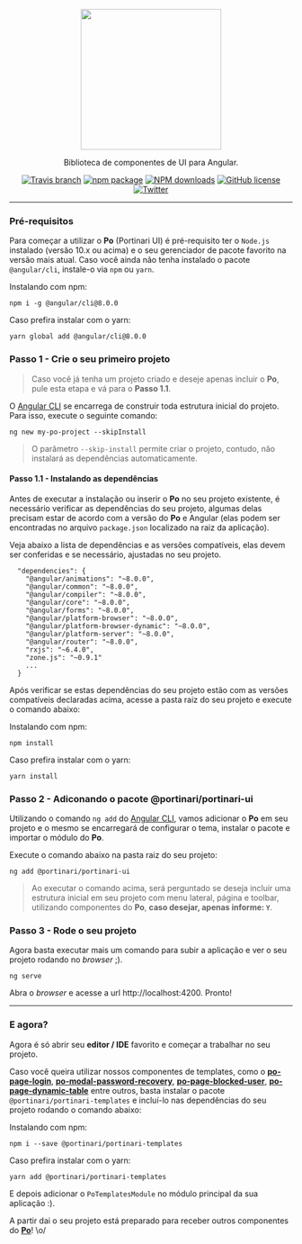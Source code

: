 <p align="center">
  <a href="https://portinari.io">
    <img width="250" src="./logo.jpg">
  </a>
</p>

<div align="center">

Biblioteca de componentes de UI para Angular.

[![Travis branch](https://img.shields.io/travis/com/portinariui/portinari-angular/master?style=flat-square)](https://travis-ci.com/portinariui/portinari-angular)
[![npm package](https://img.shields.io/npm/v/@portinari/portinari-ui?color=%23c9357d&style=flat-square)](https://www.npmjs.org/package/@portinari/portinari-ui)
[![NPM downloads](https://img.shields.io/npm/dm/@portinari/portinari-ui?color=c9357d&label=npm%20downloads&style=flat-square)](https://npmjs.com/package/@portinari/portinari-ui)
[![GitHub license](https://img.shields.io/npm/l/@portinari/portinari-ui?color=%23c9357d&style=flat-square)](https://github.com/portinariui/portinari-angular/blob/master/LICENSE)
[![Twitter](https://img.shields.io/badge/Twitter-PortinariUI-c9357d?style=flat-square&logo=twitter)](https://twitter.com/portinariui)

</div>

---

### Pré-requisitos

Para começar a utilizar o **Po** (Portinari UI) é pré-requisito ter o `Node.js` instalado (versão 10.x ou acima) e o seu gerenciador de pacote favorito na versão mais atual. Caso você ainda não tenha instalado o pacote `@angular/cli`, instale-o via `npm` ou `yarn`.

Instalando com npm:

```
npm i -g @angular/cli@8.0.0
```

Caso prefira instalar com o yarn:

```
yarn global add @angular/cli@8.0.0
```

### Passo 1 - Crie o seu primeiro projeto

> Caso você já tenha um projeto criado e deseje apenas incluir o **Po**, pule esta etapa e vá para o **Passo 1.1**.

O [Angular CLI](https://cli.angular.io/) se encarrega de construir toda estrutura inicial do projeto. Para isso, execute o seguinte comando:

```
ng new my-po-project --skipInstall
```

> O parâmetro `--skip-install` permite criar o projeto, contudo, não instalará as dependências automaticamente.

#### Passo 1.1 - Instalando as dependências

Antes de executar a instalação ou inserir o **Po** no seu projeto existente, é necessário verificar as dependências do seu projeto, algumas delas precisam estar de acordo com a versão do **Po** e Angular (elas podem ser encontradas no arquivo `package.json` localizado na raiz da aplicação).

Veja abaixo a lista de dependências e as versões compatíveis, elas devem ser conferidas e se necessário, ajustadas no seu projeto.

```
  "dependencies": {
    "@angular/animations": "~8.0.0",
    "@angular/common": "~8.0.0",
    "@angular/compiler": "~8.0.0",
    "@angular/core": "~8.0.0",
    "@angular/forms": "~8.0.0",
    "@angular/platform-browser": "~8.0.0",
    "@angular/platform-browser-dynamic": "~8.0.0",
    "@angular/platform-server": "~8.0.0",
    "@angular/router": "~8.0.0",
    "rxjs": "~6.4.0",
    "zone.js": "~0.9.1"
    ...
  }
```

Após verificar se estas dependências do seu projeto estão com as versões compatíveis declaradas acima, acesse a pasta raiz do seu projeto e execute o comando abaixo:

Instalando com npm:

```
npm install
```

Caso prefira instalar com o yarn:

```
yarn install
```

### Passo 2 - Adiconando o pacote @portinari/portinari-ui

Utilizando o comando `ng add` do [Angular CLI](https://cli.angular.io/), vamos adicionar o **Po** em seu projeto e o mesmo se encarregará de configurar o tema, instalar o pacote e importar o módulo do **Po**.

Execute o comando abaixo na pasta raiz do seu projeto:

```
ng add @portinari/portinari-ui
```

> Ao executar o comando acima, será perguntado se deseja incluir uma estrutura inicial em seu projeto com menu lateral, página e toolbar, utilizando componentes do **Po**, **caso desejar, apenas informe: `Y`**.

### Passo 3 - Rode o seu projeto

Agora basta executar mais um comando para subir a aplicação e ver o seu projeto rodando no _browser_ ;).

```
ng serve
```

Abra o _browser_ e acesse a url http://localhost:4200. Pronto!

---

### E agora?

Agora é só abrir seu **editor / IDE** favorito e começar a trabalhar no seu projeto.

Caso você queira utilizar nossos componentes de templates, como o **[po-page-login](http://portinari.io/documentation/po-page-login)**, **[po-modal-password-recovery](http://portinari.io/documentation/po-modal-password-recovery)**, **[po-page-blocked-user](http://portinari.io/documentation/po-page-blocked-user)**, **[po-page-dynamic-table](http://portinari.io/documentation/po-page-dynamic-table)** entre outros, basta instalar o pacote `@portinari/portinari-templates` e incluí-lo nas dependências do seu projeto rodando o comando abaixo:

Instalando com npm:

```
npm i --save @portinari/portinari-templates
```

Caso prefira instalar com o yarn:

```
yarn add @portinari/portinari-templates
```

E depois adicionar o `PoTemplatesModule` no módulo principal da sua aplicação :).

A partir dai o seu projeto está preparado para receber outros componentes do **[Po](http://portinari.io/documentation)**! \o/
